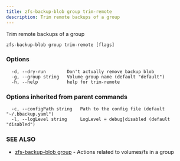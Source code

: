 ```yaml
---
title: zfs-backup-blob group trim-remote
description: Trim remote backups of a group
---
```


Trim remote backups of a group

```
zfs-backup-blob group trim-remote [flags]
```

### Options

```
  -d, --dry-run        Don't actually remove backup blob
  -g, --group string   Volume group name (default "default")
  -h, --help           help for trim-remote
```

### Options inherited from parent commands

```
  -c, --configPath string   Path to the config file (default "~/.bbackup.yaml")
  -l, --logLevel string     LogLevel = debug|disabled (default "disabled")
```

### SEE ALSO

* [zfs-backup-blob group](/cli/zfs-backup-blob_group/)	 - Actions related to volumes/fs in a group

